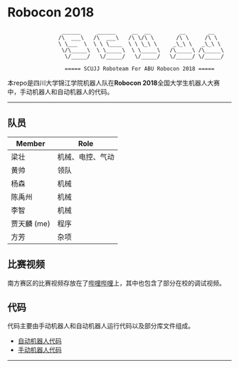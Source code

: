 # Robocon 2018

```text
                 ______     ______     __  __         __       __    
                /\  ___\   /\  ___\   /\ \/\ \       /\ \     /\ \   
                \ \___  \  \ \ \____  \ \ \_\ \     _\_\ \   _\_\ \  
                 \/\_____\  \ \_____\  \ \_____\   /\_____\ /\_____\ 
                  \/_____/   \/_____/   \/_____/   \/_____/ \/_____/ 

                  ===== SCUJJ Roboteam For ABU Robocon 2018 =====
```

本repo是四川大学锦江学院机器人队在**Robocon 2018**全国大学生机器人大赛中，手动机器人和自动机器人的代码。

---

## 队员

Member | Role
------ | ----
梁壮 | 机械、电控、气动
黄帅 | 领队
杨森 | 机械
陈禹州 | 机械
李智 | 机械
贾天麟 (me) | 程序
方芳 | 杂项

## 比赛视频

南方赛区的比赛视频存放在了[哔哩哔哩](https://www.bilibili.com/video/av42240922/?p=7)上，其中也包含了部分在校的调试视频。

## 代码

代码主要由手动机器人和自动机器人运行代码以及部分库文件组成。

* [自动机器人代码](/Code/AR/USER/main.c)
* [手动机器人代码](/Code/MR/USER/main.c)

---

